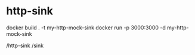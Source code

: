 # http-sink

docker build . -t my-http-mock-sink
docker run -p 3000:3000 -d my-http-mock-sink

/http-sink
/sink